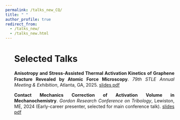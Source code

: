 ```yaml
---
permalink: /talks_new_CQ/
title: " "
author_profile: true
redirect_from: 
  - /talks_new/
  - /talks_new.html
---
```


<div style="width: 100%; line-height: 1.3; margin-left: 2em; margin-right: 0em; margin-bottom: 0.2em; text-align: justify" markdown="1">

<div style="margin-top: 0.2em; margin-bottom: 0.1em" markdown="1">
  <h1>Selected Talks</h1>
</div>

  
  <p style="margin-bottom: 0.9em; font-size: 0.9em;" markdown="1">

  **Anisotropy and Stress-Assisted Thermal Activation Kinetics of Graphene Fracture Revealed by Atomic Force Microscopy**. _79th STLE Annual Meeting & Exhibition_, Atlanta, GA, 2025. [slides pdf](https://journals.aps.org/prb/abstract/10.1103/PhysRevB.111.195405)

  **Contact Mechanics Correction of Activation Volume in Mechanochemistry**. _Gordon Research Conference on Tribology_, Lewiston, ME, 2024 (Early-career presenter, selected for main conference talk). [slides pdf](https://journals.aps.org/prb/abstract/10.1103/PhysRevB.111.195405)

  </p>